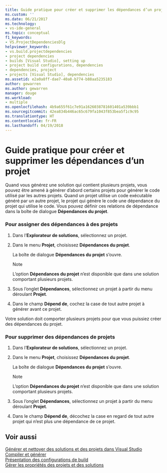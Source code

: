 ```yaml
---
title: Guide pratique pour créer et supprimer les dépendances d’un projet | Microsoft Docs
ms.custom: ''
ms.date: 06/21/2017
ms.technology:
- vs-ide-general
ms.topic: conceptual
f1_keywords:
- VS.ProjectDependenciesDlg
helpviewer_keywords:
- vs.build.projectdependencies
- project dependencies
- builds [Visual Studio], setting up
- project build configurations, dependencies
- dependencies, project
- projects [Visual Studio], dependencies
ms.assetid: e2a0a8ff-dae7-40a8-b774-b88aa5235183
author: gewarren
ms.author: gewarren
manager: douge
ms.workload:
- multiple
ms.openlocfilehash: 4b9a655f61c7e91a1626038781601401a539bbb1
ms.sourcegitcommit: 42ea834b446ac65c679fa1043f853bea5f1c9c95
ms.translationtype: HT
ms.contentlocale: fr-FR
ms.lasthandoff: 04/19/2018
---
```

# <a name="how-to-create-and-remove-project-dependencies"></a>Guide pratique pour créer et supprimer les dépendances d’un projet
Quand vous générez une solution qui contient plusieurs projets, vous pouvez être amené à générer d’abord certains projets pour générer le code utilisé par les autres projets. Quand un projet utilise un code exécutable généré par un autre projet, le projet qui génère le code une dépendance du projet qui utilise le code. Vous pouvez définir ces relations de dépendance dans la boîte de dialogue **Dépendances du projet**.  

### <a name="to-assign-dependencies-to-projects"></a>Pour assigner des dépendances à des projets  

1.  Dans l’**Explorateur de solutions**, sélectionnez un projet.  

2.  Dans le menu **Projet**, choisissez **Dépendances du projet**.  

     La boîte de dialogue **Dépendances du projet** s’ouvre.  

    > [!NOTE]
    >  L’option **Dépendances du projet** n’est disponible que dans une solution comportant plusieurs projets.  

3.  Sous l’onglet **Dépendances**, sélectionnez un projet à partir du menu déroulant **Projet**.  

4.  Dans le champ **Dépend de**, cochez la case de tout autre projet à générer avant ce projet.  

 Votre solution doit comporter plusieurs projets pour que vous puissiez créer des dépendances du projet.  

### <a name="to-remove-dependencies-from-projects"></a>Pour supprimer des dépendances de projets  

1.  Dans l’**Explorateur de solutions**, sélectionnez un projet.  

2.  Dans le menu **Projet**, choisissez **Dépendances du projet**.  

     La boîte de dialogue **Dépendances du projet** s’ouvre.  

    > [!NOTE]
    >  L’option **Dépendances du projet** n’est disponible que dans une solution comportant plusieurs projets.  

3.  Sous l’onglet **Dépendances**, sélectionnez un projet à partir du menu déroulant **Projet**.  

4.  Dans le champ **Dépend de**, décochez la case en regard de tout autre projet qui n’est plus une dépendance de ce projet.  

## <a name="see-also"></a>Voir aussi  
 [Générer et nettoyer des solutions et des projets dans Visual Studio](../ide/building-and-cleaning-projects-and-solutions-in-visual-studio.md)   
 [Compiler et générer](../ide/compiling-and-building-in-visual-studio.md)   
 [Présentation des configurations de build](../ide/understanding-build-configurations.md)   
 [Gérer les propriétés des projets et des solutions](managing-project-and-solution-properties.md)

